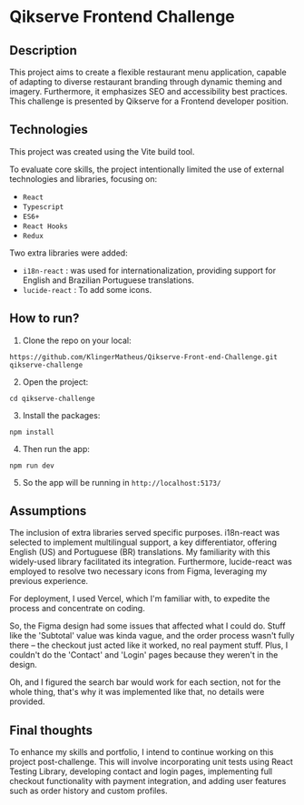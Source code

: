 # Qikserve Frontend Challenge

## Description

This project aims to create a flexible restaurant menu application, capable of adapting to diverse restaurant branding through dynamic theming and imagery. Furthermore, it emphasizes SEO and accessibility best practices. This challenge is presented by Qikserve for a Frontend developer position.

## Technologies

This project was created using the Vite build tool.

To evaluate core skills, the project intentionally limited the use of external technologies and libraries, focusing on:

- `React`
- `Typescript`
- `ES6+`
- `React Hooks`
- `Redux`

Two extra libraries were added:

- `i18n-react` : was used for internationalization, providing support for English and Brazilian Portuguese translations.
- `lucide-react` : To add some icons.

## How to run?

1. Clone the repo on your local:

```
https://github.com/KlingerMatheus/Qikserve-Front-end-Challenge.git qikserve-challenge
```

2. Open the project:

```
cd qikserve-challenge
```

3. Install the packages:

```
npm install
```

4. Then run the app:

```
npm run dev
```

5. So the app will be running in `http://localhost:5173/`

## Assumptions

The inclusion of extra libraries served specific purposes. i18n-react was selected to implement multilingual support, a key differentiator, offering English (US) and Portuguese (BR) translations. My familiarity with this widely-used library facilitated its integration. Furthermore, lucide-react was employed to resolve two necessary icons from Figma, leveraging my previous experience.

For deployment, I used Vercel, which I'm familiar with, to expedite the process and concentrate on coding.

So, the Figma design had some issues that affected what I could do. Stuff like the 'Subtotal' value was kinda vague, and the order process wasn't fully there – the checkout just acted like it worked, no real payment stuff. Plus, I couldn't do the 'Contact' and 'Login' pages because they weren't in the design.

Oh, and I figured the search bar would work for each section, not for the whole thing, that's why it was implemented like that, no details were provided.

## Final thoughts

To enhance my skills and portfolio, I intend to continue working on this project post-challenge. This will involve incorporating unit tests using React Testing Library, developing contact and login pages, implementing full checkout functionality with payment integration, and adding user features such as order history and custom profiles.
